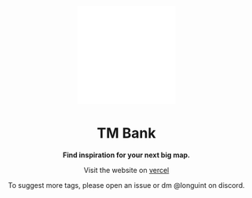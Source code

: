<div align="center">
    <img src="public/logo.svg" width=200 /> 
    <h1>TM Bank</h1>
    <b>Find inspiration for your next big map.</b>
    <p>Visit the website on <a href="https://tm-bank.vercel.app">vercel</a></p>
    <p>To suggest more tags, please open an issue or dm @longuint on discord.</p>
</div>
